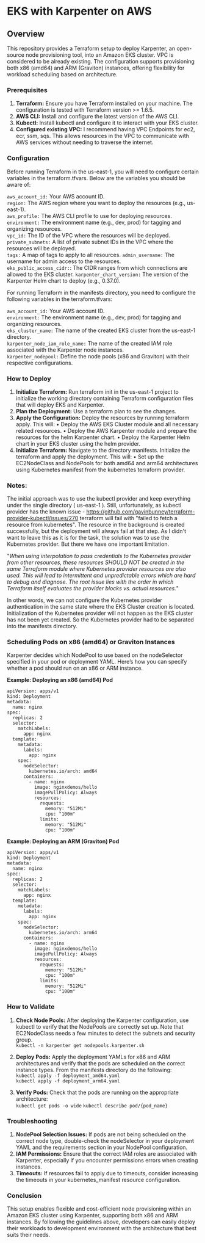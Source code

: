 # EKS with Karpenter on AWS


## Overview

This repository provides a Terraform setup to deploy Karpenter, an open-source node provisioning tool, into an Amazon EKS cluster. VPC is considered to be already existing. The configuration supports provisioning both x86 (amd64) and ARM (Graviton) instances, offering flexibility for workload scheduling based on architecture.

### Prerequisites

1. __Terraform:__ Ensure you have Terraform installed on your machine. The configuration is tested with Terraform version >= 1.6.5.
2. __AWS CLI:__ Install and configure the latest version of the AWS CLI.
3. __Kubectl:__ Install kubectl and configure it to interact with your EKS cluster.
4. __Configured existing VPC:__ I recommend having VPC Endpoints for ec2, ecr, ssm, sqs. This allows resources in the VPC to communicate with AWS services without needing to traverse the internet.

### Configuration

Before running Terraform in the us-east-1, you will need to configure certain variables in the terraform.tfvars. Below are the variables you should be aware of:

  `aws_account_id:` Your AWS account ID.  
  `region:` The AWS region where you want to deploy the resources (e.g., us-east-1).  
  `aws_profile:` The AWS CLI profile to use for deploying resources.  
  `environment:` The environment name (e.g., dev, prod) for tagging and organizing resources.  
  `vpc_id:` The ID of the VPC where the resources will be deployed.  
  `private_subnets:` A list of private subnet IDs in the VPC where the resources will be deployed.  
  `tags:` A map of tags to apply to all resources. 
  `admin_username:` The username for admin access to the resources.  
  `eks_public_access_cidr:`: The CIDR ranges from which connections are allowed to the EKS cluster.
  `karpenter_chart_version:` The version of the Karpenter Helm chart to deploy (e.g., 0.37.0).  

For running Terraform in the manifests directory, you need to configure the following variables in the terraform.tfvars:

  `aws_account_id:` Your AWS account ID.  
  `environment:` The environment name (e.g., dev, prod) for tagging and organizing resources.  
  `eks_cluster_name:` The name of the created EKS cluster from the us-east-1 directory.  
  `karpenter_node_iam_role_name:` The name of the created IAM role associated with the Karpenter node instances.  
  `karpenter_nodepool:` Define the node pools (x86 and Graviton) with their respective configurations.  

### How to Deploy

1. __Initialize Terraform:__ Run terraform init in the us-east-1 project to initialize the working directory containing Terraform configuration files that will deploy EKS and Karpenter.
2. __Plan the Deployment:__ Use a terraform plan to see the changes.
3. __Apply the Configuration:__ Deploy the resources by running terraform apply. This will:
  • Deploy the AWS EKS Cluster module and all necessary related resources.
  • Deploy the AWS Karpenter module and prepare the resources for the helm Karpenter chart.
  • Deploy the Karpenter Helm chart in your EKS cluster using the helm provider.
4. __Initialize Terraform:__ Navigate to the directory manifests. Initialize the terraform and apply the deployment. This will: 
  • Set up the EC2NodeClass and NodePools for both amd64 and arm64 architectures using Kubernetes manifest from the kubernetes terraform provider.

### Notes: 

The initial approach was to use the kubectl provider and keep everything under the single directory ( us-east-1 ). Still, unfortunately, as kubectl provider has the known issue - https://github.com/gavinbunney/terraform-provider-kubectl/issues/270 terraform will fail with "failed to fetch a resource from kubernetes". The resource in the background is created successfully, but the deployment will always fail at that step. As I didn't want to leave this as it is for the task, the solution was to use the Kubernetes provider. But there we have one important limitation.  
      
"_When using interpolation to pass credentials to the Kubernetes provider from other resources, these resources SHOULD NOT be created in the same Terraform module where Kubernetes provider resources are also used. This will lead to intermittent and unpredictable errors which are hard to debug and diagnose. The root issue lies with the order in which Terraform itself evaluates the provider blocks vs. actual resources._"  

In other words, we can not configure the Kubernetes provider authentication in the same state where the EKS Cluster creation is located. Initialization of the Kubernetes provider will not happen as the EKS cluster has not been yet created. So the Kubernetes provider had to be separated into the manifests directory. 


### Scheduling Pods on x86 (amd64) or Graviton Instances

Karpenter decides which NodePool to use based on the nodeSelector specified in your pod or deployment YAML. Here’s how you can specify whether a pod should run on an x86 or ARM instance.

__Example: Deploying an x86 (amd64) Pod__
```
apiVersion: apps/v1
kind: Deployment
metadata:
  name: nginx
spec:
  replicas: 2
  selector:
    matchLabels:
      app: nginx
  template:
    metadata:
      labels:
        app: nginx
    spec:
      nodeSelector:
        kubernetes.io/arch: amd64
      containers:
        - name: nginx
          image: nginxdemos/hello
          imagePullPolicy: Always
          resources:
            requests:
              memory: "512Mi"
              cpu: "100m"
            limits:
              memory: "512Mi"
              cpu: "100m"
```

__Example: Deploying an ARM (Graviton) Pod__
```
apiVersion: apps/v1
kind: Deployment
metadata:
  name: nginx
spec:
  replicas: 2
  selector:
    matchLabels:
      app: nginx
  template:
    metadata:
      labels:
        app: nginx
    spec:
      nodeSelector:
        kubernetes.io/arch: arm64
      containers:
        - name: nginx
          image: nginxdemos/hello
          imagePullPolicy: Always
          resources:
            requests:
              memory: "512Mi"
              cpu: "100m"
            limits:
              memory: "512Mi"
              cpu: "100m"
```

### How to Validate

1. __Check Node Pools:__ After deploying the Karpenter configuration, use kubectl to verify that the NodePools are correctly set up. Note that EC2NodeClass needs a few minutes to detect the subnets and security group.   
      `kubectl -n karpenter get nodepools.karpenter.sh`

2. __Deploy Pods:__ Apply the deployment YAMLs for x86 and ARM architectures and verify that the pods are scheduled on the correct instance types. From the manifests directory do the following:  
      `kubectl apply -f deployment_amd64.yaml`  
      `kubectl apply -f deployment_arm64.yaml`  

3. __Verify Pods:__ Check that the pods are running on the appropriate architecture:  
      `kubectl get pods -o wide` 
      `kubectl describe pod/{pod_name}`


### Troubleshooting

1. __NodePool Selection Issues:__ If pods are not being scheduled on the correct node type, double-check the nodeSelector in your deployment YAML and the requirements section in your NodePool configuration.  
2. __IAM Permissions:__ Ensure that the correct IAM roles are associated with Karpenter, especially if you encounter permissions errors when creating instances.  
3. __Timeouts:__ If resources fail to apply due to timeouts, consider increasing the timeouts in your kubernetes_manifest resource configuration.  



### Conclusion

This setup enables flexible and cost-efficient node provisioning within an Amazon EKS cluster using Karpenter, supporting both x86 and ARM instances. By following the guidelines above, developers can easily deploy their workloads to development environment with the architecture that best suits their needs.
